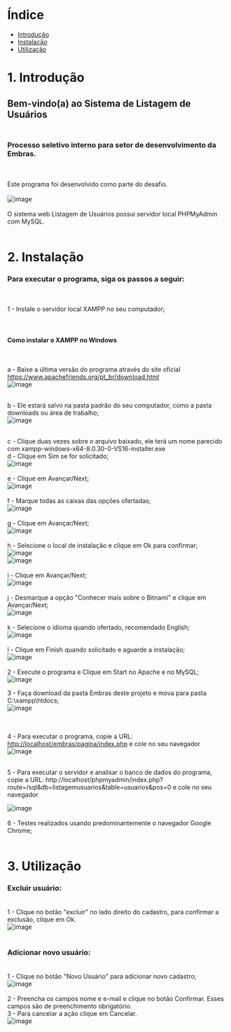 # Índice

- [Introdução](#1-introdução)
- [Instalação](#2-instalação)
- [Utilização](#3-utilização)

# 1. Introdução
## **Bem-vindo(a) ao Sistema de Listagem de Usuários** <br><br>
### Processo seletivo interno para setor de desenvolvimento da Embras.
<br><br>
Este programa foi desenvolvido como parte do desafio.
<br><br>
![image](https://github.com/claudiane-art/desafio-dev-embras/assets/79753765/db9e30bb-4bff-4351-9cb9-e635378b158e)
<br><br>
O sistema web Listagem de Usuários possui servidor local PHPMyAdmin com MySQL.
<br><br>

# 2. Instalação
### **Para executar o programa, siga os passos a seguir:**
<br><br>
1 - Instale o servidor local XAMPP no seu computador; <br>
<br><br>
#### **Como instalar o XAMPP no Windows** <br>
<br>

a - Baixe a última versão do programa através do site oficial <https://www.apachefriends.org/pt_br/download.html> <br>
![image](https://github.com/claudiane-art/desafio-dev-embras/assets/79753765/14fc18b9-3d0d-42c4-8f39-cdf640c82497)
<br><br>

b - Ele estará salvo na pasta padrão do seu computador, como a pasta downloads ou área de trabalho; <br>
![image](https://github.com/claudiane-art/desafio-dev-embras/assets/79753765/f940ec6b-250e-4d4f-88ab-f2611a2086d8)
<br><br>

c - Clique duas vezes sobre o arquivo baixado, ele terá um nome parecido com xampp-windows-x64-8.0.30-0-VS16-installer.exe <br>
d - Clique em Sim se for solicitado; <br>
![image](https://github.com/claudiane-art/desafio-dev-embras/assets/79753765/783c461e-5951-4c1b-9fb0-6ed78bd6415b)
<br><br>
e - Clique em Avançar/Next; <br>
![image](https://github.com/claudiane-art/desafio-dev-embras/assets/79753765/7be327ed-3d3f-4203-a61b-7efd80c44779)
<br><br>
f - Marque todas as caixas das opções ofertadas; <br>
![image](https://github.com/claudiane-art/desafio-dev-embras/assets/79753765/5145f127-63ea-424d-9137-67c61cb933c9)
<br><br>
g - Clique em Avançar/Next; <br>
![image](https://github.com/claudiane-art/desafio-dev-embras/assets/79753765/76a1e081-2c84-43d9-8d8e-dabd99301ea7)
<br><br>
h - Selecione o local de instalação e clique em Ok para confirmar; <br>
![image](https://github.com/claudiane-art/desafio-dev-embras/assets/79753765/25003a0c-f13a-4024-b08a-3ba04d1d3428)
<br>
![image](https://github.com/claudiane-art/desafio-dev-embras/assets/79753765/ebf92aca-1001-46bd-a43d-071b3c2a6ea3)
<br><br>
i - Clique em Avançar/Next; <br>
![image](https://github.com/claudiane-art/desafio-dev-embras/assets/79753765/7be327ed-3d3f-4203-a61b-7efd80c44779)
<br><br>
j - Desmarque a opção "Conhecer mais sobre o Bitnami" e clique em Avançar/Next; <br>
![image](https://github.com/claudiane-art/desafio-dev-embras/assets/79753765/035992f0-2621-43da-a323-daa90fd3d069)
<br><br>
k - Selecione o idioma quando ofertado, recomendado English; <br>
![image](https://github.com/claudiane-art/desafio-dev-embras/assets/79753765/992e68b2-1703-4a15-8879-b161df5ab15d)
<br><br>
l - Clique em Finish quando solicitado e aguarde a instalação; <br>
![image](https://github.com/claudiane-art/desafio-dev-embras/assets/79753765/eef92868-0dc4-4c06-b022-a8f9ba384a94)
<br><br>
2 - Execute o programa e Clique em Start no Apache e no MySQL; <br>
![image](https://github.com/claudiane-art/desafio-dev-embras/assets/79753765/14697a82-4a65-42e2-b6c3-88d196933463)

3 - Faça download da pasta Embras deste projeto e mova para pasta C:\xampp\htdocs; <br>
![image](https://github.com/claudiane-art/desafio-dev-embras/assets/79753765/1a6b2931-adff-443d-9bf5-09c0da1fa9bf)

<br><br>
4 - Para executar o programa, copie a URL: <http://localhost/embras/pagina/index.php> e cole no seu navegador  <br>
![image](https://github.com/claudiane-art/desafio-dev-embras/assets/79753765/b1b2eb5a-13d6-4da6-9f0a-e602d7ec5e37)

<br>
5 - Para executar o servidor e analisar o banco de dados do programa, copie a URL: http://localhost/phpmyadmin/index.php?route=/sql&db=listagemusuarios&table=usuarios&pos=0 e cole no seu navegador  <br>

![image](https://github.com/claudiane-art/desafio-dev-embras/assets/79753765/2c91d432-c6f4-41fe-bbbb-8377e7bed01c)
<br><br>
6 - Testes realizados usando predominantemente o navegador Google Chrome; <br><br>

# 3. Utilização

### **Excluir usuário:**<br><br>

1 - Clique no botão "excluir" no lado direito do cadastro, para confirmar a exclusão, clique em Ok. <br>
![image](https://github.com/claudiane-art/desafio-dev-embras/assets/79753765/337e175d-c202-4ec6-a628-a1f882d47b41)
<br><br>

### **Adicionar novo usuário:**<br><br>

1 - Clique no botão "Novo Usuário" para adicionar novo cadastro; <br>
![image](https://github.com/claudiane-art/desafio-dev-embras/assets/79753765/6930d5ef-3a86-4bfe-9c2b-cd97705cca13)
<br><br>
2 - Preencha os campos nome e e-mail e clique no botão Confirmar. Esses campos são de preenchimento obrigatório. <br>
3 - Para cancelar a ação clique em Cancelar. <br>
![image](https://github.com/claudiane-art/desafio-dev-embras/assets/79753765/cf0baceb-2a56-4bac-8312-72ab3cedf29c)



